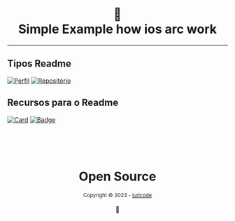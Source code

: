 <h1 align="center">
📄<br>Simple Example how ios arc work
</h1>

---

## Tipos Readme

[![Perfil](https://img.shields.io/badge/perfil%20-%23323330.svg?&style=for-the-badge&logo=perfil&logoColor=black&color=F745B5)](https://github.com/iuricode/readme-template/tree/main/profile)
[![Repositório](https://img.shields.io/badge/repositório%20-%23323330.svg?&style=for-the-badge&logo=repositório&logoColor=black&color=8000FF)](https://github.com/iuricode/readme-template/blob/main/repository)


## Recursos para o Readme

[![Card](https://img.shields.io/badge/estatísticas%20-%23323330.svg?&style=for-the-badge&logo=cards%20estrelas&logoColor=black&color=FFB800)](https://github.com/iuricode/readme-template/blob/main/cards-stats/cards-stats.md)
[![Badge](https://img.shields.io/badge/badges%20-%23323330.svg?&style=for-the-badge&logo=badges&logoColor=black&color=006DEC)](https://github.com/iuricode/readme-template/blob/main/badges/badges.md)

<div align="center">
  <br/>
  <br/>
  <br/>
    <div>
      <h1>Open Source</h1>
      <sub>Copyright © 2023 - <a href="https://github.com/iuricode">iuricode</sub></a>
    </div>
    <br/>
    💖
</div>
